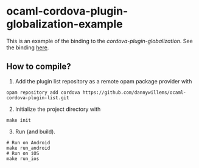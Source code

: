 # ocaml-cordova-plugin-globalization-example

This is an example of the binding to the *cordova-plugin-globalization*. See the
binding
[here](https://github.com/dannywillems/ocaml-cordova-plugin-globalization).

## How to compile?

1. Add the plugin list repository as a remote opam package provider with
```Shell
opam repository add cordova https://github.com/dannywillems/ocaml-cordova-plugin-list.git
```

2. Initialize the project directory with
```
make init
```

3. Run (and build).
```
# Run on Android
make run_android
# Run on iOS
make run_ios
```
